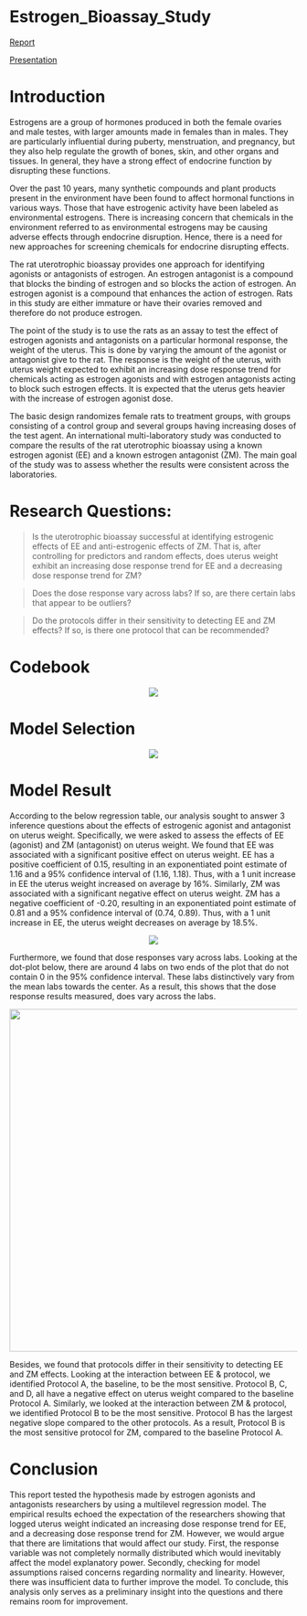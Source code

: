 # Estrogen_Bioassay_Study

[Report](https://github.com/ashishvinodkumar/Estrogen_Bioassay_Study/blob/main/30_Reports/Final%20Report.pdf)

[Presentation](https://github.com/ashishvinodkumar/Estrogen_Bioassay_Study/tree/main/40_Presentation)

# Introduction
Estrogens are a group of hormones produced in both the female ovaries and male testes, with larger amounts made in females than in males. They are particularly influential during puberty, menstruation, and pregnancy, but they also help regulate the growth of bones, skin, and other organs and tissues. In general, they have a strong effect of endocrine function by disrupting these functions.

Over the past 10 years, many synthetic compounds and plant products present in the environment have been found to affect hormonal functions in various ways. Those that have estrogenic activity have been labeled as environmental estrogens. There is increasing concern that chemicals in the environment referred to as environmental estrogens may be causing adverse effects through endocrine disruption. Hence, there is a need for new approaches for screening chemicals for endocrine disrupting effects.

The rat uterotrophic bioassay provides one approach for identifying agonists or antagonists of estrogen. An estrogen antagonist is a compound that blocks the binding of estrogen and so blocks the action of estrogen. An estrogen agonist is a compound that enhances the action of estrogen. Rats in this study are either immature or have their ovaries removed and therefore do not produce estrogen.

The point of the study is to use the rats as an assay to test the effect of estrogen agonists and antagonists on a particular hormonal response, the weight of the uterus. This is done by varying the amount of the agonist or antagonist give to the rat. The response is the weight of the uterus, with uterus weight expected to exhibit an increasing dose response trend for chemicals acting as estrogen agonists and with estrogen antagonists acting to block such estrogen effects. It is expected that the uterus gets heavier with the increase of estrogen agonist dose.

The basic design randomizes female rats to treatment groups, with groups consisting of a control group and several groups having increasing doses of the test agent. An international multi-laboratory study was conducted to compare the results of the rat uterotrophic bioassay using a known estrogen agonist (EE) and a known estrogen antagonist (ZM). The main goal of the study was to assess whether the results were consistent across the laboratories.

# Research Questions:
> Is the uterotrophic bioassay successful at identifying estrogenic effects of EE and anti-estrogenic effects of ZM. That is, after controlling for predictors and random effects, does uterus weight exhibit an increasing dose response trend for EE and a decreasing dose response trend for ZM?


> Does the dose response vary across labs? If so, are there certain labs that appear to be outliers?


> Do the protocols differ in their sensitivity to detecting EE and ZM effects? If so, is there one protocol that can be recommended?

# Codebook
<p align="center">
<img src="https://user-images.githubusercontent.com/26104722/124193396-bc0e4980-da94-11eb-941e-41093d9b1504.png">
</p>

# Model Selection
<p align="center">
<img src="https://user-images.githubusercontent.com/26104722/124193395-bc0e4980-da94-11eb-90e6-a47b25ad69df.png">
</p>

# Model Result
According to the below regression table, our analysis sought to answer 3 inference questions about the effects of estrogenic agonist and antagonist on uterus weight. Specifically, we were asked to assess the effects of EE (agonist) and ZM (antagonist) on uterus weight. We found that EE was associated with a significant positive effect on uterus weight. EE has a positive coefficient of 0.15, resulting in an exponentiated point estimate of 1.16 and a 95% confidence interval of (1.16, 1.18). Thus, with a 1 unit increase in EE the uterus weight increased on average by 16%. Similarly, ZM was associated with a significant negative effect on uterus weight. ZM has a negative coefficient of -0.20, resulting in an exponentiated point estimate of 0.81 and a 95% confidence interval of (0.74, 0.89). Thus, with a 1 unit increase in EE, the uterus weight decreases on average by 18.5%. 

<p align="center">
<img src="https://user-images.githubusercontent.com/26104722/124193393-bb75b300-da94-11eb-9509-ab4d415a1283.png">
</p>

Furthermore, we found that dose responses vary across labs. Looking at the dot-plot below, there are around 4 labs on two ends of the plot that do not contain 0 in the 95% confidence interval. These labs distinctively vary from the mean labs towards the center. As a result, this shows that the dose response results measured, does vary across the labs.

<p align="center">
<img src="https://user-images.githubusercontent.com/26104722/124193392-bb75b300-da94-11eb-8e01-1bb08d25dcaf.png" width="600" height="600">
</p>

Besides, we found that protocols differ in their sensitivity to detecting EE and ZM effects. Looking at the interaction between EE & protocol, we identified Protocol A, the baseline, to be the most sensitive. Protocol B, C, and D, all have a negative effect on uterus weight compared to the baseline Protocol A. Similarly, we looked at the interaction between ZM & protocol, we identified Protocol B to be the most sensitive. Protocol B has the largest negative slope compared to the other protocols. As a result, Protocol B is the most sensitive protocol for ZM, compared to the baseline Protocol A.

# Conclusion
This report tested the hypothesis made by estrogen agonists and antagonists researchers by using a multilevel regression model. The empirical results echoed the expectation of the researchers showing that logged uterus weight indicated an increasing dose response trend for EE, and a decreasing dose response trend for ZM. However, we would argue that there are limitations that would affect our study. First, the response variable was not completely normally distributed which would inevitably affect the model explanatory power. Secondly, checking for model assumptions raised concerns regarding normality and linearity. However, there was insufficient data to further improve the model. To conclude, this analysis only serves as a preliminary insight into the questions and there remains room for improvement.
